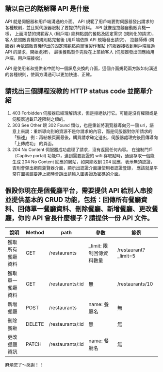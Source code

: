 ## 請以自己的話解釋 API 是什麼

API 就是伺服器和用戶端溝通的介面。
API 規範了用戶端要對伺服器發出請求的各種規則，並且幫伺服器限制了要提供的資料。
API 就像是拉麵自動販賣機一樣，
上面清楚的規範客人 (用戶端) 能夠點選的餐點及固定需求 (規則化的請求)，
客人依照販賣機的規則點完餐後 (用戶端依照 API 規範發出請求)，
拉麵師傅 (伺服器) 再依照販賣機印出的固定規範點菜單後製作餐點 (伺服器接收到用戶端經過 API 的請求，開始處裡)，
最後餐點製作完後在上菜給客人 (伺服器發出回應給用戶端，用戶端接收)。

API 是使用者和提供者中間的一個訊息交換的介面，這個介面規範兩方該如何溝通的各種規則，使兩方溝通可以更加快速、正確。

## 請找出三個課程沒教的 HTTP status code 並簡單介紹

1.  403 Forbidden
    伺服器已經理解請求，但是拒絕執行它。可能是沒有權限或是伺服器過載已達限制之類的。
2.  303 See Other
    跟 302 Found 類似，也是重新將瀏覽器導向另一個 url，語意上來說：重新導向到的資源不是你請求的內容，而是伺服器對你所請求的 「描述」
    例：再結帳頁面最後，購買請求確定送出，伺服器處理完後回傳導向 「上傳成功」 的頁面。
3.  204 No Content
    伺服器成功處理了請求，沒有返回任何內容。
    在強制門戶（Captive portal) 功能中，連到需要認證的 wifi 存取點時，通過存取一個能生成 204 No Content 回應的網站，如果能收到 204 回應、表示無須認證，否則會彈出網頁瀏覽器介面，顯示出認證介面讓使用者認證登錄，
    應該就是平常在圖書館要連上網時會跳出請輸入圖書證及密碼的介面。

## 假設你現在是個餐廳平台，需要提供 API 給別人串接並提供基本的 CRUD 功能，包括：回傳所有餐廳資料、回傳單一餐廳資料、刪除餐廳、新增餐廳、更改餐廳，你的 API 會長什麼樣子？請提供一份 API 文件。

| 說明             | Method | path             | 參數                      | 範例                  |
| ---------------- | ------ | ---------------- | ------------------------- | --------------------- |
| 獲取所有餐廳資料 | GET    | /restaurants     | \_limit: 限制回傳資料數量 | /restaurant?\_limit=5 |
| 獲取單一餐廳資料 | GET    | /restaurants/:id | 無                        | /restaurants/10       |
| 新增餐廳         | POST   | /restaurants     | name: 餐廳名              | 無                    |
| 刪除餐廳         | DELETE | /restaurants/:id | 無                        | 無                    |
| 更改餐廳資訊     | PATCH  | /restaurants/:id | name: 餐廳名              | 無                    |

麻煩您了～感謝！！
